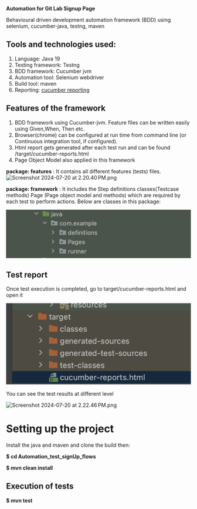 **Automation for Git Lab Signup Page**

Behavioural driven development automation framework (BDD) using selenium, cucumber-java, testng, maven


## Tools and technologies used:

1. Language: Java 19
2. Testing framework: Testng
3. BDD framework: Cucumber jvm
4. Automation tool: Selenium webdriver
5. Build tool: maven
6. Reporting: [cucumber reporting](https://github.com/damianszczepanik/cucumber-reporting)


## Features of the framework
1. BDD framework using Cucumber-jvm. Feature files can be written easily using Given,When, Then etc.
2. Browser(chrome) can be configured at run time  from command line (or Continuous integration tool, if configured).
3. Html report gets generated after each test run and can be found /target/cucumber-reports.html
4. Page Object Model also applied in this framework

**package: features** : It contains all different features (tests) files.
![Screenshot 2024-07-20 at 2.20.40 PM.png](..%2F..%2F..%2Fvar%2Ffolders%2Fkt%2Fg39jtxm50bs2bntsv_tc6njr0000gn%2FT%2FTemporaryItems%2FNSIRD_screencaptureui_8eEb3y%2FScreenshot%202024-07-20%20at%202.20.40%E2%80%AFPM.png)

**package: framework** : It includes the Step definitions classes(Testcase methods) Page (Page object model and methods) which are required by each test to perform actions. Below are classes in this package:

![Screenshot 2023-03-29 at 10.35.56 PM.png](images%2FScreenshot%202023-03-29%20at%2010.35.56%20PM.png)


## Test report ##

Once test execution is completed, go to target/cucumber-reports.html and open it

![Screenshot 2023-03-29 at 10.42.14 PM.png](images%2FScreenshot%202023-03-29%20at%2010.42.14%20PM.png)


You can see the test results at different level

![Screenshot 2024-07-20 at 2.22.46 PM.png](..%2F..%2F..%2Fvar%2Ffolders%2Fkt%2Fg39jtxm50bs2bntsv_tc6njr0000gn%2FT%2FTemporaryItems%2FNSIRD_screencaptureui_lB81p6%2FScreenshot%202024-07-20%20at%202.22.46%E2%80%AFPM.png)

# Setting up the project

Install the java and maven and clone the build then:

**$ cd Automation_test_signUp_flows**

**$ mvn clean install**



## Execution of tests
**$ mvn test**
